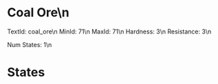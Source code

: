 # Coal Ore\n
TextId: coal_ore\n
MinId: 71\n
MaxId: 71\n
Hardness: 3\n
Resistance: 3\n

Num States: 1\n
# States
```

```